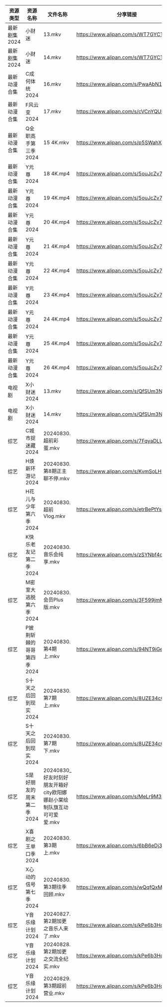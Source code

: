 | 资源类型     | 资源名称            | 文件名称                                         | 分享链接                                 | 更新时间                |
| -------- | --------------- | -------------------------------------------- | ------------------------------------ | ------------------- |
| 最新剧集2024 | 小财迷             | 13.mkv                                       | https://www.alipan.com/s/WT7GYCT6ddM | 2024-08-30 14:09:56 |
| 最新剧集2024 | 小财迷             | 14.mkv                                       | https://www.alipan.com/s/WT7GYCT6ddM | 2024-08-30 14:09:55 |
| 最新动漫合集   | C成何体统2024       | 16.mkv                                       | https://www.alipan.com/s/PwaAbN16cec | 2024-08-30 12:09:09 |
| 最新动漫合集   | F风云变2024        | 17.mkv                                       | https://www.alipan.com/s/cVCnYQUhJmX | 2024-08-30 12:09:12 |
| 最新动漫合集   | Q全职高手第三季2024    | 15 4K.mkv                                    | https://www.alipan.com/s/p5SWahXWKvy | 2024-08-30 12:09:22 |
| 最新动漫合集   | Y元尊2024         | 18 4K.mp4                                    | https://www.alipan.com/s/5ouJcZv7rUn | 2024-08-30 16:09:48 |
| 最新动漫合集   | Y元尊2024         | 19 4K.mp4                                    | https://www.alipan.com/s/5ouJcZv7rUn | 2024-08-30 16:09:48 |
| 最新动漫合集   | Y元尊2024         | 20 4K.mp4                                    | https://www.alipan.com/s/5ouJcZv7rUn | 2024-08-30 16:09:47 |
| 最新动漫合集   | Y元尊2024         | 21 4K.mp4                                    | https://www.alipan.com/s/5ouJcZv7rUn | 2024-08-30 16:09:47 |
| 最新动漫合集   | Y元尊2024         | 22 4K.mp4                                    | https://www.alipan.com/s/5ouJcZv7rUn | 2024-08-30 16:09:46 |
| 最新动漫合集   | Y元尊2024         | 23 4K.mp4                                    | https://www.alipan.com/s/5ouJcZv7rUn | 2024-08-30 16:09:46 |
| 最新动漫合集   | Y元尊2024         | 24 4K.mp4                                    | https://www.alipan.com/s/5ouJcZv7rUn | 2024-08-30 16:09:46 |
| 最新动漫合集   | Y元尊2024         | 25 4K.mp4                                    | https://www.alipan.com/s/5ouJcZv7rUn | 2024-08-30 16:09:45 |
| 最新动漫合集   | Y元尊2024         | 26 4K.mp4                                    | https://www.alipan.com/s/5ouJcZv7rUn | 2024-08-30 16:09:45 |
| 电视剧      | X小财迷2024        | 13.mkv                                       | https://www.alipan.com/s/QfSUm3N2tfB | 2024-08-30 14:06:46 |
| 电视剧      | X小财迷2024        | 14.mkv                                       | https://www.alipan.com/s/QfSUm3N2tfB | 2024-08-30 14:06:45 |
| 综艺       | C城市捉迷藏2024      | 20240830.超前彩蛋.mkv                            | https://www.alipan.com/s/7FqyaDLUvoi | 2024-08-30 14:07:16 |
| 综艺       | H焕新环游记2024      | 20240830.第8期正主聊不停.mkv                        | https://www.alipan.com/s/KvmSoLHMiZr | 2024-08-30 14:07:29 |
| 综艺       | H花儿与少年第六季2024   | 20240830.超前Vlog.mkv                          | https://www.alipan.com/s/etrBePtYsJ7 | 2024-08-30 14:07:32 |
| 综艺       | K快乐老友记第二季2024   | 20240830.音乐会纯享.mkv                           | https://www.alipan.com/s/zSYNbf4cpYQ | 2024-08-30 14:07:38 |
| 综艺       | M密室大逃脱第六季2024   | 20240830.会员Plus版.mkv                         | https://www.alipan.com/s/3F599jmMJTn | 2024-08-30 14:07:48 |
| 综艺       | P披荆斩棘的哥哥第四季2024 | 20240830.第4期上.mkv                            | https://www.alipan.com/s/94NT9iGe94e | 2024-08-30 14:08:03 |
| 综艺       | S十天之后回到现实2024   | 20240830.第7期上.mkv                            | https://www.alipan.com/s/8UZE34cCGTv | 2024-08-30 14:08:16 |
| 综艺       | S十天之后回到现实2024   | 20240830.第7期下.mkv                            | https://www.alipan.com/s/8UZE34cCGTv | 2024-08-30 14:08:16 |
| 综艺       | S是好朋友的周末第二季2024 | 20240830_好友时刻好朋友开箱好city欧阳娜娜赵小棠绘制队旗互动可可爱爱.mkv | https://www.alipan.com/s/MeLr9M3vuvt | 2024-08-30 14:08:21 |
| 综艺       | X喜剧之王单口季2024    | 20240830.第3期上.mkv                            | https://www.alipan.com/s/6bB6eDj37Y6 | 2024-08-30 14:08:42 |
| 综艺       | X心动的信号第七季2024   | 20240830.第3期往季回顾.mkv                         | https://www.alipan.com/s/wQqfQxMS8Sx | 2024-08-30 14:08:48 |
| 综艺       | Y音乐缘计划2024      | 20240827.第2期加更之音乐人来了.mkv                     | https://www.alipan.com/s/kPe6b3HqDbN | 2024-08-30 14:08:59 |
| 综艺       | Y音乐缘计划2024      | 20240828.第2期加更之交流全纪实.mkv                     | https://www.alipan.com/s/kPe6b3HqDbN | 2024-08-30 14:08:58 |
| 综艺       | Y音乐缘计划2024      | 20240829.第3期超前营业.mkv                         | https://www.alipan.com/s/kPe6b3HqDbN | 2024-08-30 14:08:58 |
